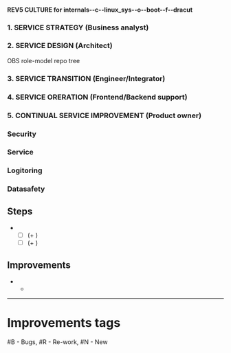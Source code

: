 #### REV5 CULTURE for internals--c--linux_sys--o--boot--f--dracut

### 1. SERVICE STRATEGY (Business analyst)

### 2. SERVICE DESIGN (Architect)

OBS role-model repo tree

### 3. SERVICE TRANSITION (Engineer/Integrator)

### 4. SERVICE ORERATION (Frontend/Backend support)


### 5. CONTINUAL SERVICE IMPROVEMENT (Product owner)


### Security

### Service

### Logitoring

### Datasafety

## Steps
- 
    - [ ]  (+ ) 
    - [ ]  (+ ) 

## Improvements 
- 
    - 

-----
# Improvements tags
#B - Bugs, #R - Re-work, #N - New